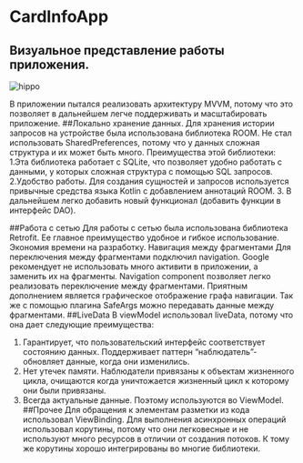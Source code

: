 # CardInfoApp
## Визуальное представление работы приложения.

![hippo](http://g.recordit.co/LMkwP3AGQS.gif)

В приложении пытался реализовать архитектуру MVVM, потому что это позволяет в дальнейшем легче поддерживать и масштабировать приложение.
##Локально хранение данных.
Для хранения истории запросов на устройстве была использована библиотека ROOM. Не стал использовать SharedPreferences, потому что у данных сложная структура и их может быть много.
Преимущества этой библиотеки:
1.Эта библиотека работает с SQLite, что позволяет удобно работать с данными, у которых сложная структура с помощью SQL запросов.
2.Удобство работы. Для создания сущностей и запросов используется привычные средства языка Kotlin  с добавлением аннотаций ROOM.
3. В дальнейшем легко добавить новый функционал (добавить функции в интерфейс DAO).

##Работа с сетью
Для работы с сетью была использована библиотека Retrofit. Ее главное преимущество  удобное и гибкое использование. Экономия времени на разработку.
Навигация между фрагментами
Для переключения между фрагментами подключил navigation.
 Google рекомендует не использовать много активити в приложении, а заменить их на фрагменты. Navigation component позволяет легко реализовать переключение между фрагментами.  Приятным дополнением является графическое отображение графа навигации. Так же с помощью плагина SafeArgs можно передавать данные между фрагментами.
##LiveData
В viewModel использовал liveData, потому что она дает следующие преимущества:
1.	Гарантирует, что пользовательский интерфейс соответствует состоянию данных. Поддерживает паттерн “наблюдатель”- обновляет  данные, когда они изменились.
2.	Нет утечек памяти. Наблюдатели привязаны к объектам жизненного цикла, очищаются когда уничтожается жизненный цикл к которому они были привязаны.
3.	Всегда актуальные данные. Поэтому используются во ViewModel.
##Прочее
Для обращения к элементам разметки из кода использовал ViewBinding. 
Для выполнения асинхронных операций использовал корутины, потому что они легковесные и не используют много ресурсов в отличии от создания потоков. К тому же корутины хорошо интегрированы во многие библиотеки.

  
